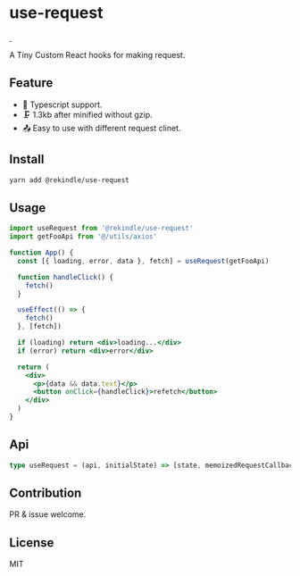 # use-request

</a>
<a href="https://npmjs.com/package/vue-show" target="\_parent">
<img alt="" src="https://img.shields.io/npm/dm/vue-show.svg" />
</a>
<a href="https://npmjs.com/package/vue-show" target="\_parent">
<img alt="" src="https://img.shields.io/npm/v/vue-show.svg" />
</a>

A Tiny Custom React hooks for making request.

## Feature

- 👕 Typescript support.
- 🗜️ 1.3kb after minified without gzip.
- 📤 Easy to use with different request clinet.

## Install

```bash
yarn add @rekindle/use-request
```

## Usage

```jsx
import useRequest from '@rekindle/use-request'
import getFooApi from '@/utils/axios'

function App() {
  const [{ loading, error, data }, fetch] = useRequest(getFooApi)

  function handleClick() {
    fetch()
  }

  useEffect(() => {
    fetch()
  }, [fetch])

  if (loading) return <div>loading...</div>
  if (error) return <div>error</div>

  return (
    <div>
      <p>{data && data.text}</p>
      <button onClick={handleClick}>refetch</button>
    </div>
  )
}
```

## Api

```ts
type useRequest = (api, initialState) => [state, memoizedRequestCallback]
```

## Contribution

PR & issue welcome.

## License

MIT
